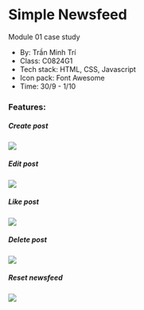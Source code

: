 # Simple Newsfeed

Module 01 case study

- By: Trần Minh Trí
- Class: C0824G1
- Tech stack: HTML, CSS, Javascript
- Icon pack: Font Awesome
- Time: 30/9 - 1/10

### Features:

##### Create post

![](https://i.giphy.com/media/v1.Y2lkPTc5MGI3NjExaXlpaWgzMGs3bnNtbDYzaDdjM2p3ZWd6enNxNjNwZmJhZzVpbmlocCZlcD12MV9pbnRlcm5hbF9naWZfYnlfaWQmY3Q9Zw/Oo9IvZFhicDNWKZebt/giphy.gif)

##### Edit post

![](https://i.giphy.com/media/v1.Y2lkPTc5MGI3NjExdWhqcWpqZ3AzejdxcTZvNmlocXFvcDF0dXdzZjNhYXloeXV2YWI1diZlcD12MV9pbnRlcm5hbF9naWZfYnlfaWQmY3Q9Zw/Rvh2Tmad85EgLtUmjD/giphy.gif)

##### Like post

![](https://i.giphy.com/media/v1.Y2lkPTc5MGI3NjExMjk2Z2tsaDMzeHh6eng4d2U2bGpmd3VuODhnbHJnM3VlcnhiajZnaCZlcD12MV9pbnRlcm5hbF9naWZfYnlfaWQmY3Q9Zw/vd2iktiqmsdWLNya99/giphy.gif)

##### Delete post

![](https://i.giphy.com/media/v1.Y2lkPTc5MGI3NjExMTk0M2Y3ZmNhZWQ2Nzh3b3kwNzBtajZlMXRzYjB3Z29vd3pxbnVobSZlcD12MV9pbnRlcm5hbF9naWZfYnlfaWQmY3Q9Zw/ZV8sMIUCqI3wgv0keI/giphy.gif)

##### Reset newsfeed

![](https://i.giphy.com/media/v1.Y2lkPTc5MGI3NjExeTMza2NyMG96ZjYzdWJsYTh3bjB3dHc4anl0bGR0dHN1dTF1dzcxdiZlcD12MV9pbnRlcm5hbF9naWZfYnlfaWQmY3Q9Zw/Q515HLeItnmXVVccMD/giphy.gif)
